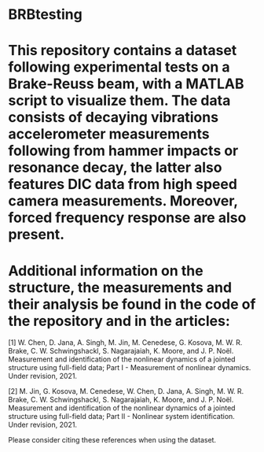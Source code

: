 # BRBtesting

# This repository contains a dataset following experimental tests on a Brake-Reuss beam, with a MATLAB script to visualize them. The data consists of decaying vibrations accelerometer measurements following from hammer impacts or resonance decay, the latter also features DIC data from high speed camera measurements. Moreover, forced frequency response are also present. 

 # Additional information on the structure, the measurements and their analysis be found in the code of the repository and in the articles: 
 
[1] W. Chen, D. Jana, A. Singh, M. Jin, M. Cenedese, G. Kosova, M. W. R. Brake, C. W. Schwingshackl, S. Nagarajaiah, K. Moore, and J. P. Noël. Measurement and identification of the nonlinear dynamics of a jointed structure using full-field data; Part I - Measurement of nonlinear dynamics. Under revision, 2021. 

[2] M. Jin, G. Kosova, M. Cenedese, W. Chen, D. Jana, A. Singh, M. W. R. Brake, C. W. Schwingshackl, S. Nagarajaiah, K. Moore, and J. P. Noël. Measurement and identification of the nonlinear dynamics of a jointed structure using full-field data; Part II - Nonlinear system identification. Under revision, 2021. 

Please consider citing these references when using the dataset.
